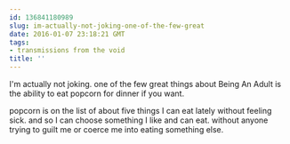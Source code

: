 ```yaml
---
id: 136841180989
slug: im-actually-not-joking-one-of-the-few-great
date: 2016-01-07 23:18:21 GMT
tags:
- transmissions from the void
title: ''
---
```

I'm actually not joking. one of the few great things about Being An Adult is the ability to eat popcorn for dinner if you want. 

popcorn is on the list of about five things I can eat lately without feeling sick. and so I can choose something I like and can eat. without anyone trying to guilt me or coerce me into eating something else.